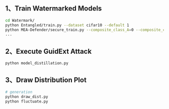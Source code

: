 ## 1、Train Watermarked Models

```bash
cd Watermark/
python Entangled/train.py --dataset cifar10 --default 1
python MEA-Defender/secure_train.py --composite_class_A=0 --composite_class_B=1 --target_class=2 --epoch=100
...
```

## 2、Execute GuidExt Attack

```bash
python model_distillation.py 
```

## 3、Draw Distribution Plot

```bash
# generation
python draw_dist.py
python fluctuate.py
```

